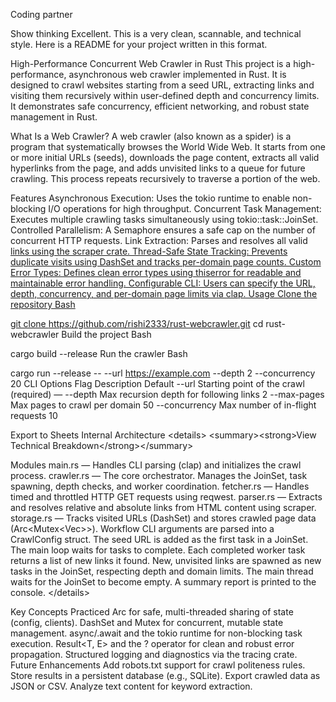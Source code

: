Coding partner

Show thinking
Excellent. This is a very clean, scannable, and technical style. Here is a README for your project written in this format.

High-Performance Concurrent Web Crawler in Rust
This project is a high-performance, asynchronous web crawler implemented in Rust. It is designed to crawl websites starting from a seed URL, extracting links and visiting them recursively within user-defined depth and concurrency limits. It demonstrates safe concurrency, efficient networking, and robust state management in Rust.

What Is a Web Crawler?
A web crawler (also known as a spider) is a program that systematically browses the World Wide Web. It starts from one or more initial URLs (seeds), downloads the page content, extracts all valid hyperlinks from the page, and adds unvisited links to a queue for future crawling. This process repeats recursively to traverse a portion of the web.

Features
Asynchronous Execution: Uses the tokio runtime to enable non-blocking I/O operations for high throughput.
Concurrent Task Management: Executes multiple crawling tasks simultaneously using tokio::task::JoinSet.
Controlled Parallelism: A Semaphore ensures a safe cap on the number of concurrent HTTP requests.
Link Extraction: Parses and resolves all valid <a href="..."> links using the scraper crate.
Thread-Safe State Tracking: Prevents duplicate visits using DashSet and tracks per-domain page counts.
Custom Error Types: Defines clean error types using thiserror for readable and maintainable error handling.
Configurable CLI: Users can specify the URL, depth, concurrency, and per-domain page limits via clap.
Usage
Clone the repository
Bash

git clone https://github.com/rishi2333/rust-webcrawler.git
cd rust-webcrawler
Build the project
Bash

cargo build --release
Run the crawler
Bash

cargo run --release -- --url https://example.com --depth 2 --concurrency 20
CLI Options
Flag	Description	Default
--url <URL>	Starting point of the crawl (required)	—
--depth <NUMBER>	Max recursion depth for following links	2
--max-pages <N>	Max pages to crawl per domain	50
--concurrency <N>	Max number of in-flight requests	10

Export to Sheets
Internal Architecture
&lt;details>
&lt;summary>&lt;strong>View Technical Breakdown&lt;/strong>&lt;/summary>

Modules
main.rs — Handles CLI parsing (clap) and initializes the crawl process.
crawler.rs — The core orchestrator. Manages the JoinSet, task spawning, depth checks, and worker coordination.
fetcher.rs — Handles timed and throttled HTTP GET requests using reqwest.
parser.rs — Extracts and resolves relative and absolute links from HTML content using scraper.
storage.rs — Tracks visited URLs (DashSet) and stores crawled page data (Arc<Mutex<Vec<Page>>>).
Workflow
CLI arguments are parsed into a CrawlConfig struct.
The seed URL is added as the first task in a JoinSet.
The main loop waits for tasks to complete.
Each completed worker task returns a list of new links it found.
New, unvisited links are spawned as new tasks in the JoinSet, respecting depth and domain limits.
The main thread waits for the JoinSet to become empty.
A summary report is printed to the console.
&lt;/details>

Key Concepts Practiced
Arc for safe, multi-threaded sharing of state (config, clients).
DashSet and Mutex for concurrent, mutable state management.
async/.await and the tokio runtime for non-blocking task execution.
Result<T, E> and the ? operator for clean and robust error propagation.
Structured logging and diagnostics via the tracing crate.
Future Enhancements
Add robots.txt support for crawl politeness rules.
Store results in a persistent database (e.g., SQLite).
Export crawled data as JSON or CSV.
Analyze text content for keyword extraction.
